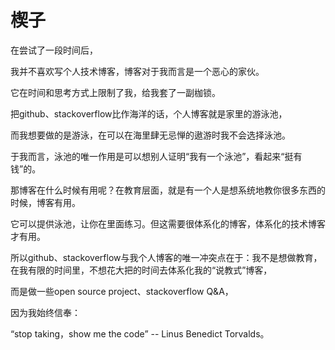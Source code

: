 # 楔子

在尝试了一段时间后，

我并不喜欢写个人技术博客，博客对于我而言是一个恶心的家伙。

它在时间和思考方式上限制了我，给我套了一副枷锁。

把github、stackoverflow比作海洋的话，个人博客就是家里的游泳池，

而我想要做的是游泳，在可以在海里肆无忌惮的遨游时我不会选择泳池。

于我而言，泳池的唯一作用是可以想别人证明“我有一个泳池”，看起来“挺有钱”的。

那博客在什么时候有用呢？在教育层面，就是有一个人是想系统地教你很多东西的时候，博客有用。

它可以提供泳池，让你在里面练习。但这需要很体系化的博客，体系化的技术博客才有用。

所以github、stackoverflow与我个人博客的唯一冲突点在于：我不是想做教育，在我有限的时间里，不想花大把的时间去体系化我的“说教式”博客，

而是做一些open source project、stackoverflow Q&A，

因为我始终信奉：

“stop taking，show me the code”  -- Linus Benedict Torvalds。
